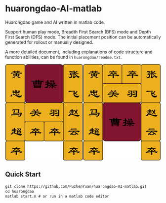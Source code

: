 # huarongdao-AI-matlab
Huarongdao game and AI written in matlab code.

Support human play mode, Breadth First Search (BFS) mode and Depth First Search (DFS) mode. 
The initial placement position can be automatically generated for rollout or manually designed.

A more detailed document, including explanations of code structure and function abilities, can be found in `huarongdao/readme.txt`.

<img src="photo/interface.png" width="50%"><img src="photo/interface2.png" width="50%">

## Quick Start
```
git clone https://github.com/PuzhenYuan/huarongdao-AI-matlab.git
cd huarongdao
matlab start.m # or run in a matlab code editor
```
